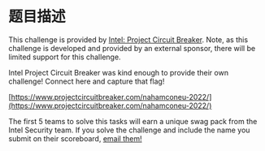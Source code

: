 # 题目描述

This challenge is provided by [Intel: Project Circuit Breaker](https://www.projectcircuitbreaker.com/). Note, as this challenge is developed and provided by an external sponsor, there will be limited support for this challenge.

Intel Project Circuit Breaker was kind enough to provide their own challenge! Connect here and capture that flag!

[https://www.projectcircuitbreaker.com/nahamconeu-2022/](https://www.projectcircuitbreaker.com/nahamconeu-2022/)

The first 5 teams to solve this tasks will earn a unique swag pack from the Intel Security team. If you solve the challenge and include the name you submit on their scoreboard, [email them!](https://ctf.nahamcon.com/projectcircuitbreaker+nahamconeu2022@intel.com)

